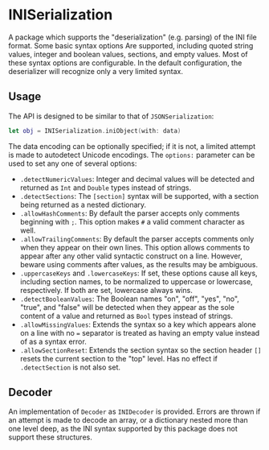 # INISerialization

A package which supports the "deserialization" (e.g. parsing) of the INI file format. Some basic syntax options Are supported, including quoted string values, integer and boolean values, sections, and empty values. Most of these syntax options are configurable. In the default configuration, the deserializer will recognize only a very limited syntax.

## Usage

The API is designed to be similar to that of `JSONSerialization`:

```swift
let obj = INISerialization.iniObject(with: data)
```

The data encoding can be optionally specified; if it is not, a limited attempt is made to autodetect Unicode encodings. The `options:` parameter can be used to set any one of several options:

- `.detectNumericValues`: Integer and decimal values will be detected and returned as `Int` and `Double` types instead of strings.
- `.detectSections`: The `[section]` syntax will be supported, with a section being returned as a nested dictionary.
- `.allowHashComments`: By default the parser accepts only comments beginning with `;`. This option makes `#` a valid comment character as well.
- `.allowTrailingComments`: By default the parser accepts comments only when they appear on their own lines. This option allows comments to appear after any other valid syntactic construct on a line. However, beware using comments after values, as the results may be ambiguous.
- `.uppercaseKeys` and `.lowercaseKeys`: If set, these options cause all keys, including section names, to be normalized to uppercase or lowercase, respectively. If both are set, lowercase always wins.
- `.detectBooleanValues`: The Boolean names "on", "off", "yes", "no", "true", and "false" will be detected when they appear as the sole content of a value and returned as `Bool` types instead of strings.
- `.allowMissingValues`: Extends the syntax so a key which appears alone on a line with no `=` separator is treated as having an empty value instead of as a syntax error.
- `.allowSectionReset`: Extends the section syntax so the section header `[]` resets the current section to the "top" level. Has no effect if `.detectSection` is not also set.

## Decoder

An implementation of `Decoder` as `INIDecoder` is provided. Errors are thrown if an attempt is made to decode an array, or a dictionary nested more than one level deep, as the INI syntax supported by this package does not support these structures.
